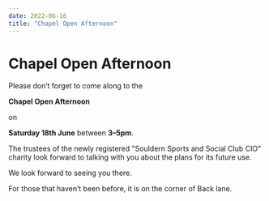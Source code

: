 ```yaml
---
date: 2022-06-16
title: "Chapel Open Afternoon"
---
```


# Chapel Open Afternoon

Please don’t forget to come along to the

**Chapel Open Afternoon** 

on 

**Saturday 18th June** between **3–5pm**. 

The trustees of the newly registered "Souldern Sports and Social Club
CIO" charity look forward to talking with you about the plans for its
future use.

We look forward to seeing you there.

For those
that haven’t been before, it is on the corner of Back lane.

